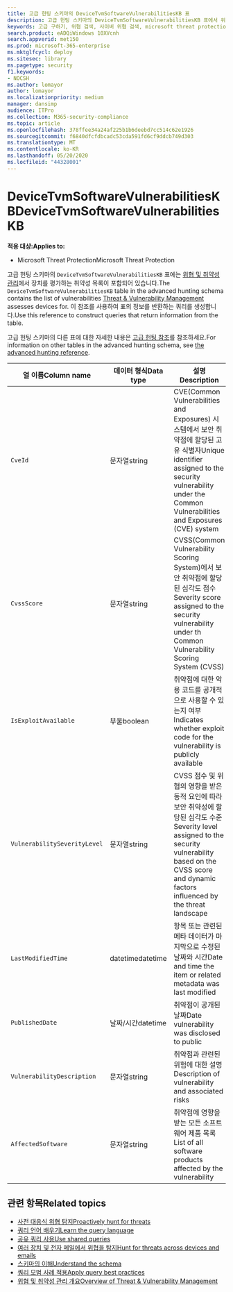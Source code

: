 ```yaml
---
title: 고급 헌팅 스키마의 DeviceTvmSoftwareVulnerabilitiesKB 표
description: 고급 헌팅 스키마의 DeviceTvmSoftwareVulnerabilitiesKB 표에서 위협 및 취약성 관리를 통해 추적하는 소프트웨어 취약성에 대해 알아봅니다.
keywords: 고급 구하기, 위협 검색, 사이버 위협 검색, microsoft threat protection, microsoft 365, mtp, m365, 검색, 쿼리, 원격 분석, 스키마, 참조, kusto, table, column, data type, description, threat & 취약성 관리, TVM, 장치 관리, 소프트웨어, 인벤토리, 취약성, CVE ID, CVSS, DeviceTvmSoftwareVulnerabilitiesKB
search.product: eADQiWindows 10XVcnh
search.appverid: met150
ms.prod: microsoft-365-enterprise
ms.mktglfcycl: deploy
ms.sitesec: library
ms.pagetype: security
f1.keywords:
- NOCSH
ms.author: lomayor
author: lomayor
ms.localizationpriority: medium
manager: dansimp
audience: ITPro
ms.collection: M365-security-compliance
ms.topic: article
ms.openlocfilehash: 378ffee34a24af225b1b6deebd7cc514c62e1926
ms.sourcegitcommit: f6840dfcfdbcadc53cda591fd6cf9ddcb749d303
ms.translationtype: MT
ms.contentlocale: ko-KR
ms.lasthandoff: 05/20/2020
ms.locfileid: "44328001"
---
```

# <a name="devicetvmsoftwarevulnerabilitieskb"></a><span data-ttu-id="acbf2-104">DeviceTvmSoftwareVulnerabilitiesKB</span><span class="sxs-lookup"><span data-stu-id="acbf2-104">DeviceTvmSoftwareVulnerabilitiesKB</span></span>

<span data-ttu-id="acbf2-105">**적용 대상:**</span><span class="sxs-lookup"><span data-stu-id="acbf2-105">**Applies to:**</span></span>
- <span data-ttu-id="acbf2-106">Microsoft Threat Protection</span><span class="sxs-lookup"><span data-stu-id="acbf2-106">Microsoft Threat Protection</span></span>



<span data-ttu-id="acbf2-107">고급 헌팅 스키마의 `DeviceTvmSoftwareVulnerabilitiesKB` 표에는 [위협 및 취약성 관리](https://docs.microsoft.com/windows/security/threat-protection/microsoft-defender-atp/next-gen-threat-and-vuln-mgt)에서 장치를 평가하는 취약성 목록이 포함되어 있습니다.</span><span class="sxs-lookup"><span data-stu-id="acbf2-107">The `DeviceTvmSoftwareVulnerabilitiesKB` table in the advanced hunting schema contains the list of vulnerabilities [Threat & Vulnerability Management](https://docs.microsoft.com/windows/security/threat-protection/microsoft-defender-atp/next-gen-threat-and-vuln-mgt) assesses devices for.</span></span> <span data-ttu-id="acbf2-108">이 참조를 사용하여 표의 정보를 반환하는 쿼리를 생성합니다.</span><span class="sxs-lookup"><span data-stu-id="acbf2-108">Use this reference to construct queries that return information from the table.</span></span>

<span data-ttu-id="acbf2-109">고급 헌팅 스키마의 다른 표에 대한 자세한 내용은 [고급 헌팅 참조](advanced-hunting-schema-tables.md)를 참조하세요.</span><span class="sxs-lookup"><span data-stu-id="acbf2-109">For information on other tables in the advanced hunting schema, see [the advanced hunting reference](advanced-hunting-schema-tables.md).</span></span>

| <span data-ttu-id="acbf2-110">열 이름</span><span class="sxs-lookup"><span data-stu-id="acbf2-110">Column name</span></span> | <span data-ttu-id="acbf2-111">데이터 형식</span><span class="sxs-lookup"><span data-stu-id="acbf2-111">Data type</span></span> | <span data-ttu-id="acbf2-112">설명</span><span class="sxs-lookup"><span data-stu-id="acbf2-112">Description</span></span> |
|-------------|-----------|-------------|
| `CveId` | <span data-ttu-id="acbf2-113">문자열</span><span class="sxs-lookup"><span data-stu-id="acbf2-113">string</span></span> | <span data-ttu-id="acbf2-114">CVE(Common Vulnerabilities and Exposures) 시스템에서 보안 취약점에 할당된 고유 식별자</span><span class="sxs-lookup"><span data-stu-id="acbf2-114">Unique identifier assigned to the security vulnerability under the Common Vulnerabilities and Exposures (CVE) system</span></span> |
| `CvssScore` | <span data-ttu-id="acbf2-115">문자열</span><span class="sxs-lookup"><span data-stu-id="acbf2-115">string</span></span> | <span data-ttu-id="acbf2-116">CVSS(Common Vulnerability Scoring System)에서 보안 취약점에 할당된 심각도 점수</span><span class="sxs-lookup"><span data-stu-id="acbf2-116">Severity score assigned to the security vulnerability under th Common Vulnerability Scoring System (CVSS)</span></span> |
| `IsExploitAvailable` | <span data-ttu-id="acbf2-117">부울</span><span class="sxs-lookup"><span data-stu-id="acbf2-117">boolean</span></span> | <span data-ttu-id="acbf2-118">취약점에 대한 악용 코드를 공개적으로 사용할 수 있는지 여부</span><span class="sxs-lookup"><span data-stu-id="acbf2-118">Indicates whether exploit code for the vulnerability is publicly available</span></span> |
| `VulnerabilitySeverityLevel` | <span data-ttu-id="acbf2-119">문자열</span><span class="sxs-lookup"><span data-stu-id="acbf2-119">string</span></span> | <span data-ttu-id="acbf2-120">CVSS 점수 및 위협의 영향을 받은 동적 요인에 따라 보안 취약성에 할당된 심각도 수준</span><span class="sxs-lookup"><span data-stu-id="acbf2-120">Severity level assigned to the security vulnerability based on the CVSS score and dynamic factors influenced by the threat landscape</span></span> |
| `LastModifiedTime` | <span data-ttu-id="acbf2-121">datetime</span><span class="sxs-lookup"><span data-stu-id="acbf2-121">datetime</span></span> | <span data-ttu-id="acbf2-122">항목 또는 관련된 메타 데이터가 마지막으로 수정된 날짜와 시간</span><span class="sxs-lookup"><span data-stu-id="acbf2-122">Date and time the item or related metadata was last modified</span></span> |
| `PublishedDate` | <span data-ttu-id="acbf2-123">날짜/시간</span><span class="sxs-lookup"><span data-stu-id="acbf2-123">datetime</span></span> | <span data-ttu-id="acbf2-124">취약점이 공개된 날짜</span><span class="sxs-lookup"><span data-stu-id="acbf2-124">Date vulnerability was disclosed to public</span></span> |
| `VulnerabilityDescription` | <span data-ttu-id="acbf2-125">문자열</span><span class="sxs-lookup"><span data-stu-id="acbf2-125">string</span></span> | <span data-ttu-id="acbf2-126">취약점과 관련된 위험에 대한 설명</span><span class="sxs-lookup"><span data-stu-id="acbf2-126">Description of vulnerability and associated risks</span></span> |
| `AffectedSoftware` | <span data-ttu-id="acbf2-127">문자열</span><span class="sxs-lookup"><span data-stu-id="acbf2-127">string</span></span> | <span data-ttu-id="acbf2-128">취약점에 영향을 받는 모든 소프트웨어 제품 목록</span><span class="sxs-lookup"><span data-stu-id="acbf2-128">List of all software products affected by the vulnerability</span></span> |

## <a name="related-topics"></a><span data-ttu-id="acbf2-129">관련 항목</span><span class="sxs-lookup"><span data-stu-id="acbf2-129">Related topics</span></span>

- [<span data-ttu-id="acbf2-130">사전 대응식 위협 탐지</span><span class="sxs-lookup"><span data-stu-id="acbf2-130">Proactively hunt for threats</span></span>](advanced-hunting-overview.md)
- [<span data-ttu-id="acbf2-131">쿼리 언어 배우기</span><span class="sxs-lookup"><span data-stu-id="acbf2-131">Learn the query language</span></span>](advanced-hunting-query-language.md)
- [<span data-ttu-id="acbf2-132">공유 쿼리 사용</span><span class="sxs-lookup"><span data-stu-id="acbf2-132">Use shared queries</span></span>](advanced-hunting-shared-queries.md)
- [<span data-ttu-id="acbf2-133">여러 장치 및 전자 메일에서 위협을 탐지</span><span class="sxs-lookup"><span data-stu-id="acbf2-133">Hunt for threats across devices and emails</span></span>](advanced-hunting-query-emails-devices.md)
- [<span data-ttu-id="acbf2-134">스키마의 이해</span><span class="sxs-lookup"><span data-stu-id="acbf2-134">Understand the schema</span></span>](advanced-hunting-schema-tables.md)
- [<span data-ttu-id="acbf2-135">쿼리 모범 사례 적용</span><span class="sxs-lookup"><span data-stu-id="acbf2-135">Apply query best practices</span></span>](advanced-hunting-best-practices.md)
- [<span data-ttu-id="acbf2-136">위협 및 취약성 관리 개요</span><span class="sxs-lookup"><span data-stu-id="acbf2-136">Overview of Threat & Vulnerability Management</span></span>](https://docs.microsoft.com/windows/security/threat-protection/microsoft-defender-atp/next-gen-threat-and-vuln-mgt)
